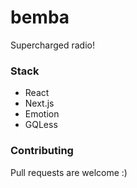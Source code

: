 # bemba

Supercharged radio!

### Stack

- React
- Next.js
- Emotion
- GQLess

### Contributing

Pull requests are welcome :)
